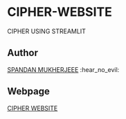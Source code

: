 # CIPHER-WEBSITE
CIPHER USING STREAMLIT

<h2>Author</h2>
<a href="https://instagram.com/spanda___n?igshid=MzMyNGUyNmU2YQ==" rel="nofollow">SPANDAN MUKHERJEEE</a> :hear_no_evil:

<h2>Webpage</h2>
<a href="https://cipherbyspandan.streamlit.app/">CIPHER WEBSITE</a>
